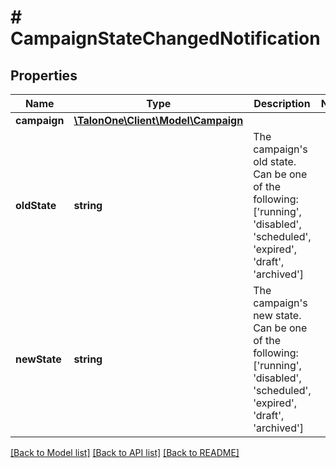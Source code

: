 # # CampaignStateChangedNotification

## Properties

Name | Type | Description | Notes
------------ | ------------- | ------------- | -------------
**campaign** | [**\TalonOne\Client\Model\Campaign**](Campaign.md) |  | 
**oldState** | **string** | The campaign&#39;s old state. Can be one of the following: [&#39;running&#39;, &#39;disabled&#39;, &#39;scheduled&#39;, &#39;expired&#39;, &#39;draft&#39;, &#39;archived&#39;] | 
**newState** | **string** | The campaign&#39;s new state. Can be one of the following: [&#39;running&#39;, &#39;disabled&#39;, &#39;scheduled&#39;, &#39;expired&#39;, &#39;draft&#39;, &#39;archived&#39;] | 

[[Back to Model list]](../../README.md#documentation-for-models) [[Back to API list]](../../README.md#documentation-for-api-endpoints) [[Back to README]](../../README.md)


